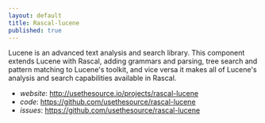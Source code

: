 ```yaml
---
layout: default
title: Rascal-lucene
published: true
---
```


Lucene is an advanced text analysis and search library. This component extends Lucene
with Rascal, adding grammars and parsing, tree search and pattern matching to Lucene's
toolkit, and vice versa it makes all of Lucene's analysis and search capabilities available
in Rascal.

* *website*: <http://usethesource.io/projects/rascal-lucene>
* *code*: <https://github.com/usethesource/rascal-lucene>
* *issues*: <https://github.com/usethesource/rascal-lucene>

